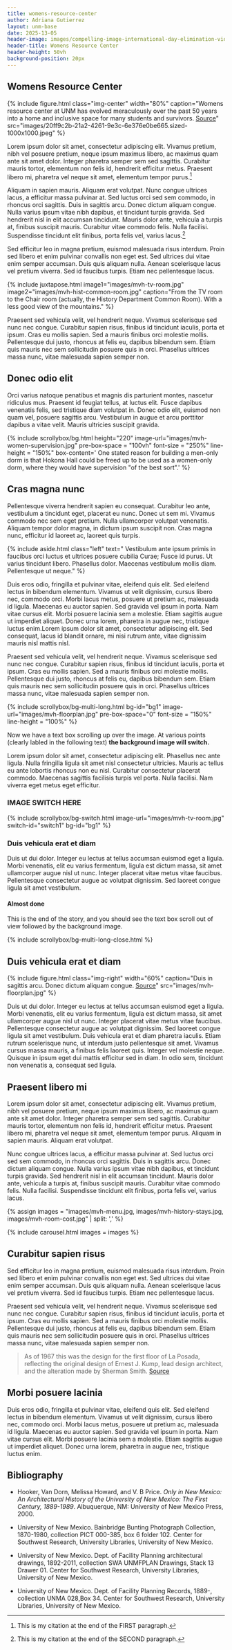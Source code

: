 ```yaml
---
title: womens-resource-center
author: Adriana Gutierrez
layout: unm-base
date: 2025-13-05
header-image: images/compelling-image-international-day-elimination-violence-against-women-ai-generated_1027151-263.avif
header-title: Womens Resource Center
header-height: 50vh
background-position: 20px
---
```

## Womens Resource Center
{% include figure.html class="img-center" width="80%" caption="Womens resource center at UNM has evolved meraculously over the past 50 years into a home and inclusive space for many students and survivors. [Source](https://rmoa.unm.edu/docviewer.php?docId=nmu1unma028.xml)" src="images/20ff9c2b-21a2-4261-9e3c-6e376e0be665.sized-1000x1000.jpeg" %}

Lorem ipsum dolor sit amet, consectetur adipiscing elit. Vivamus pretium, nibh vel posuere pretium, neque ipsum maximus libero, ac maximus quam ante sit amet dolor. Integer pharetra semper sem sed sagittis. Curabitur mauris tortor, elementum non felis id, hendrerit efficitur metus. Praesent libero mi, pharetra vel neque sit amet, elementum tempor purus.[^note1]

[^note1]: This is my citation at the end of the FIRST paragraph.

Aliquam in sapien mauris. Aliquam erat volutpat. Nunc congue ultrices lacus, a efficitur massa pulvinar at. Sed luctus orci sed sem commodo, in rhoncus orci sagittis. Duis in sagittis arcu. Donec dictum aliquam congue. Nulla varius ipsum vitae nibh dapibus, et tincidunt turpis gravida. Sed hendrerit nisl in elit accumsan tincidunt. Mauris dolor ante, vehicula a turpis at, finibus suscipit mauris. Curabitur vitae commodo felis. Nulla facilisi. Suspendisse tincidunt elit finibus, porta felis vel, varius lacus.[^note2]

[^note2]: This is my citation at the end of the SECOND paragraph.

Sed efficitur leo in magna pretium, euismod malesuada risus interdum. Proin sed libero et enim pulvinar convallis non eget est. Sed ultrices dui vitae enim semper accumsan. Duis quis aliquam nulla. Aenean scelerisque lacus vel pretium viverra. Sed id faucibus turpis. Etiam nec pellentesque lacus.

{% include juxtapose.html
image1="images/mvh-tv-room.jpg"
image2="images/mvh-hist-common-room.jpg"
caption="From the TV room to the Chair room (actually, the History Department Common Room). With a less good view of the mountains."
%}


Praesent sed vehicula velit, vel hendrerit neque. Vivamus scelerisque sed nunc nec congue. Curabitur sapien risus, finibus id tincidunt iaculis, porta et ipsum. Cras eu mollis sapien. Sed a mauris finibus orci molestie mollis. Pellentesque dui justo, rhoncus at felis eu, dapibus bibendum sem. Etiam quis mauris nec sem sollicitudin posuere quis in orci. Phasellus ultrices massa nunc, vitae malesuada sapien semper non.


## Donec odio elit
Orci varius natoque penatibus et magnis dis parturient montes, nascetur ridiculus mus. Praesent id feugiat tellus, at luctus elit. Fusce dapibus venenatis felis, sed tristique diam volutpat in. Donec odio elit, euismod non quam vel, posuere sagittis arcu. Vestibulum in augue et arcu porttitor dapibus a vitae velit. Mauris ultricies suscipit gravida. 

{% include scrollybox/bg.html
  height="220"
  image-url="images/mvh-women-supervision.jpg"
  pre-box-space = "100vh"
  font-size = "250%"
  line-height = "150%"
  box-content='
       One stated reason for building a men-only dorm is that Hokona Hall could be freed up to be used as a women-only dorm, where they would have supervision "of the best sort".'
%}


## Cras magna nunc
Pellentesque viverra hendrerit sapien eu consequat. Curabitur leo ante, vestibulum a tincidunt eget, placerat eu nunc. Donec ut sem mi. Vivamus commodo nec sem eget pretium. Nulla ullamcorper volutpat venenatis. Aliquam tempor dolor magna, in dictum ipsum suscipit non. Cras magna nunc, efficitur id laoreet ac, laoreet quis turpis. 

{% include aside.html class="left" text="
Vestibulum ante ipsum primis in faucibus orci luctus et ultrices posuere cubilia Curae; Fusce id purus. Ut varius tincidunt libero. Phasellus dolor. Maecenas vestibulum mollis diam. Pellentesque ut neque." %}

Duis eros odio, fringilla et pulvinar vitae, eleifend quis elit. Sed eleifend lectus in bibendum elementum. Vivamus ut velit dignissim, cursus libero nec, commodo orci. Morbi lacus metus, posuere ut pretium ac, malesuada id ligula. Maecenas eu auctor sapien. Sed gravida vel ipsum in porta. Nam vitae cursus elit. Morbi posuere lacinia sem a molestie. Etiam sagittis augue ut imperdiet aliquet. Donec urna lorem, pharetra in augue nec, tristique luctus enim.Lorem ipsum dolor sit amet, consectetur adipiscing elit. Sed consequat, lacus id blandit ornare, mi nisi rutrum ante, vitae dignissim mauris nisl mattis nisl.

Praesent sed vehicula velit, vel hendrerit neque. Vivamus scelerisque sed nunc nec congue. Curabitur sapien risus, finibus id tincidunt iaculis, porta et ipsum. Cras eu mollis sapien. Sed a mauris finibus orci molestie mollis. Pellentesque dui justo, rhoncus at felis eu, dapibus bibendum sem. Etiam quis mauris nec sem sollicitudin posuere quis in orci. Phasellus ultrices massa nunc, vitae malesuada sapien semper non.


<!-- this is an unclosed div that needs to be closed with bg-multi-long-close-->
{% include scrollybox/bg-multi-long.html
  bg-id="bg1"
  image-url="images/mvh-floorplan.jpg"
  pre-box-space="0"
  font-size = "150%"
  line-height = "100%"
%}

Now we have a text box scrolling up over the image. At various points (clearly labled in the following text) **the background image will switch.**

Lorem ipsum dolor sit amet, consectetur adipiscing elit. Phasellus nec ante ligula. Nulla fringilla ligula sit amet nisl consectetur ultricies. Mauris ac tellus eu ante lobortis rhoncus non eu nisl. Curabitur consectetur placerat commodo. Maecenas sagittis facilisis turpis vel porta. Nulla facilisi. Nam viverra eget metus eget efficitur.


### IMAGE SWITCH HERE 

{% include scrollybox/bg-switch.html
  image-url="images/mvh-tv-room.jpg"
  switch-id="switch1"
  bg-id="bg1"
%}


### Duis vehicula erat et diam
Duis ut dui dolor. Integer eu lectus at tellus accumsan euismod eget a ligula. Morbi venenatis, elit eu varius fermentum, ligula est dictum massa, sit amet ullamcorper augue nisl ut nunc. Integer placerat vitae metus vitae faucibus. Pellentesque consectetur augue ac volutpat dignissim. Sed laoreet congue ligula sit amet vestibulum. 


#### Almost done
This is the end of the story, and you should see the text box scroll out of view followed by the background image.


{% include scrollybox/bg-multi-long-close.html %}


## Duis vehicula erat et diam
{% include figure.html class="img-right" width="60%" caption="Duis in sagittis arcu. Donec dictum aliquam congue. [Source](https://rmoa.unm.edu/docviewer.php?docId=nmu1unma028.xml)" src="images/mvh-floorplan.jpg" %}

Duis ut dui dolor. Integer eu lectus at tellus accumsan euismod eget a ligula. Morbi venenatis, elit eu varius fermentum, ligula est dictum massa, sit amet ullamcorper augue nisl ut nunc. Integer placerat vitae metus vitae faucibus. Pellentesque consectetur augue ac volutpat dignissim. Sed laoreet congue ligula sit amet vestibulum. Duis vehicula erat et diam pharetra iaculis. Etiam rutrum scelerisque nunc, ut interdum justo pellentesque sit amet. Vivamus cursus massa mauris, a finibus felis laoreet quis. Integer vel molestie neque. Quisque in ipsum eget dui mattis efficitur sed in diam. In odio sem, tincidunt non venenatis a, consequat sed ligula.


## Praesent libero mi
Lorem ipsum dolor sit amet, consectetur adipiscing elit. Vivamus pretium, nibh vel posuere pretium, neque ipsum maximus libero, ac maximus quam ante sit amet dolor. Integer pharetra semper sem sed sagittis. Curabitur mauris tortor, elementum non felis id, hendrerit efficitur metus. Praesent libero mi, pharetra vel neque sit amet, elementum tempor purus. Aliquam in sapien mauris. Aliquam erat volutpat. 

Nunc congue ultrices lacus, a efficitur massa pulvinar at. Sed luctus orci sed sem commodo, in rhoncus orci sagittis. Duis in sagittis arcu. Donec dictum aliquam congue. Nulla varius ipsum vitae nibh dapibus, et tincidunt turpis gravida. Sed hendrerit nisl in elit accumsan tincidunt. Mauris dolor ante, vehicula a turpis at, finibus suscipit mauris. Curabitur vitae commodo felis. Nulla facilisi. Suspendisse tincidunt elit finibus, porta felis vel, varius lacus.


{% assign images = 
"images/mvh-menu.jpg,
images/mvh-history-stays.jpg,
images/mvh-room-cost.jpg" | split: ','
%}

{% include carousel.html
images = images 
%}



## Curabitur sapien risus
Sed efficitur leo in magna pretium, euismod malesuada risus interdum. Proin sed libero et enim pulvinar convallis non eget est. Sed ultrices dui vitae enim semper accumsan. Duis quis aliquam nulla. Aenean scelerisque lacus vel pretium viverra. Sed id faucibus turpis. Etiam nec pellentesque lacus.

Praesent sed vehicula velit, vel hendrerit neque. Vivamus scelerisque sed nunc nec congue. Curabitur sapien risus, finibus id tincidunt iaculis, porta et ipsum. Cras eu mollis sapien. Sed a mauris finibus orci molestie mollis. Pellentesque dui justo, rhoncus at felis eu, dapibus bibendum sem. Etiam quis mauris nec sem sollicitudin posuere quis in orci. Phasellus ultrices massa nunc, vitae malesuada sapien semper non.

> As of 1967 this was the design for the first floor of La Posada, reflecting the original design of Ernest J. Kump, lead design architect, and the alteration made by Sherman Smith. [Source](https://rmoa.unm.edu/docviewer.php?docId=nmu1unma028.xml)


## Morbi posuere lacinia
Duis eros odio, fringilla et pulvinar vitae, eleifend quis elit. Sed eleifend lectus in bibendum elementum. Vivamus ut velit dignissim, cursus libero nec, commodo orci. Morbi lacus metus, posuere ut pretium ac, malesuada id ligula. Maecenas eu auctor sapien. Sed gravida vel ipsum in porta. Nam vitae cursus elit. Morbi posuere lacinia sem a molestie. Etiam sagittis augue ut imperdiet aliquet. Donec urna lorem, pharetra in augue nec, tristique luctus enim.


## Bibliography

- Hooker, Van Dorn, Melissa Howard, and V. B Price. _Only in New Mexico: An Architectural History of the University of New Mexico: The First Century, 1889-1989_. Albuquerque, NM: University of New Mexico Press, 2000.

- University of New Mexico. Bainbridge Bunting Photograph Collection, 1870-1980, collection PICT 000-385, box 6	folder 102. Center for Southwest Research, University Libraries, University of New Mexico.

- University of New Mexico. Dept. of Facility Planning architectural drawings, 1892-2011, collection SWA UNMFPLAN Drawings, Stack 13	Drawer 01. Center for Southwest Research, University Libraries, University of New Mexico.

- University of New Mexico. Dept. of Facility Planning Records, 1889-, collection UNMA 028,Box  34. Center for Southwest Research, University Libraries, University of New Mexico.
